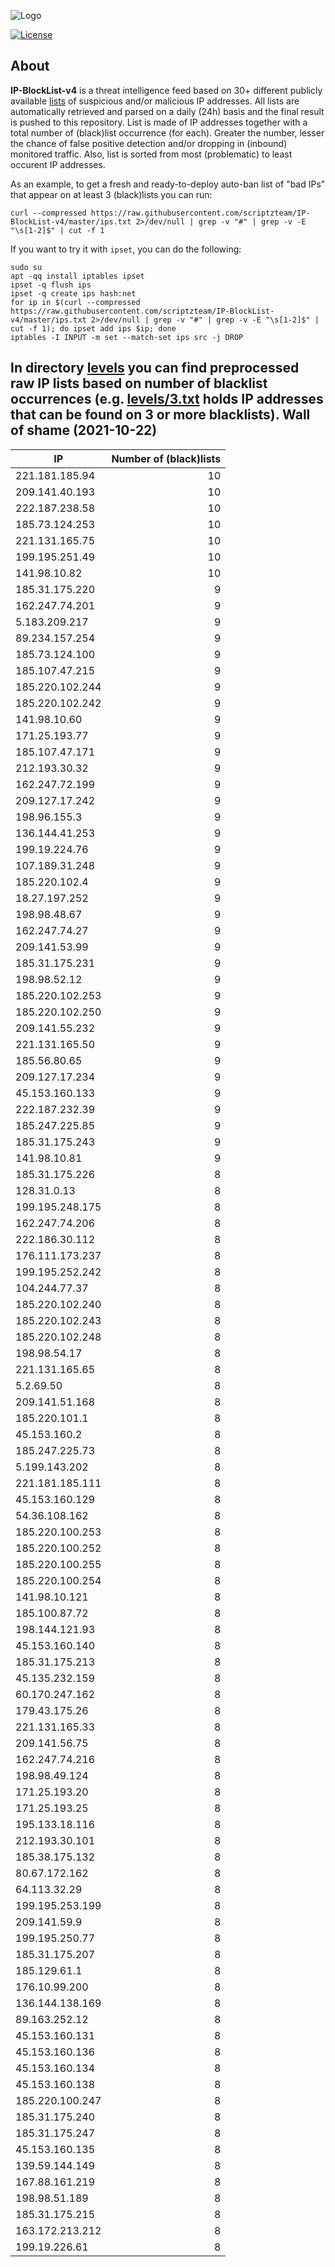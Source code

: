 ![Logo](https://i.imgur.com/PyKLAe7.png)

[![License](https://img.shields.io/badge/license-The_Unlicense-red.svg)](https://unlicense.org/)

About
----

**IP-BlockList-v4** is a threat intelligence feed based on 30+ different publicly available [lists](https://github.com/stamparm/maltrail) of suspicious and/or malicious IP addresses. All lists are automatically retrieved and parsed on a daily (24h) basis and the final result is pushed to this repository. List is made of IP addresses together with a total number of (black)list occurrence (for each). Greater the number, lesser the chance of false positive detection and/or dropping in (inbound) monitored traffic. Also, list is sorted from most (problematic) to least occurent IP addresses.

As an example, to get a fresh and ready-to-deploy auto-ban list of "bad IPs" that appear on at least 3 (black)lists you can run:

```
curl --compressed https://raw.githubusercontent.com/scriptzteam/IP-BlockList-v4/master/ips.txt 2>/dev/null | grep -v "#" | grep -v -E "\s[1-2]$" | cut -f 1
```

If you want to try it with `ipset`, you can do the following:

```
sudo su
apt -qq install iptables ipset
ipset -q flush ips
ipset -q create ips hash:net
for ip in $(curl --compressed https://raw.githubusercontent.com/scriptzteam/IP-BlockList-v4/master/ips.txt 2>/dev/null | grep -v "#" | grep -v -E "\s[1-2]$" | cut -f 1); do ipset add ips $ip; done
iptables -I INPUT -m set --match-set ips src -j DROP
```

In directory [levels](levels) you can find preprocessed raw IP lists based on number of blacklist occurrences (e.g. [levels/3.txt](levels/3.txt) holds IP addresses that can be found on 3 or more blacklists).
Wall of shame (2021-10-22)
----

|IP|Number of (black)lists|
|---|--:|
221.181.185.94|10
209.141.40.193|10
222.187.238.58|10
185.73.124.253|10
221.131.165.75|10
199.195.251.49|10
141.98.10.82|10
185.31.175.220|9
162.247.74.201|9
5.183.209.217|9
89.234.157.254|9
185.73.124.100|9
185.107.47.215|9
185.220.102.244|9
185.220.102.242|9
141.98.10.60|9
171.25.193.77|9
185.107.47.171|9
212.193.30.32|9
162.247.72.199|9
209.127.17.242|9
198.96.155.3|9
136.144.41.253|9
199.19.224.76|9
107.189.31.248|9
185.220.102.4|9
18.27.197.252|9
198.98.48.67|9
162.247.74.27|9
209.141.53.99|9
185.31.175.231|9
198.98.52.12|9
185.220.102.253|9
185.220.102.250|9
209.141.55.232|9
221.131.165.50|9
185.56.80.65|9
209.127.17.234|9
45.153.160.133|9
222.187.232.39|9
185.247.225.85|9
185.31.175.243|9
141.98.10.81|9
185.31.175.226|8
128.31.0.13|8
199.195.248.175|8
162.247.74.206|8
222.186.30.112|8
176.111.173.237|8
199.195.252.242|8
104.244.77.37|8
185.220.102.240|8
185.220.102.243|8
185.220.102.248|8
198.98.54.17|8
221.131.165.65|8
5.2.69.50|8
209.141.51.168|8
185.220.101.1|8
45.153.160.2|8
185.247.225.73|8
5.199.143.202|8
221.181.185.111|8
45.153.160.129|8
54.36.108.162|8
185.220.100.253|8
185.220.100.252|8
185.220.100.255|8
185.220.100.254|8
141.98.10.121|8
185.100.87.72|8
198.144.121.93|8
45.153.160.140|8
185.31.175.213|8
45.135.232.159|8
60.170.247.162|8
179.43.175.26|8
221.131.165.33|8
209.141.56.75|8
162.247.74.216|8
198.98.49.124|8
171.25.193.20|8
171.25.193.25|8
195.133.18.116|8
212.193.30.101|8
185.38.175.132|8
80.67.172.162|8
64.113.32.29|8
199.195.253.199|8
209.141.59.9|8
199.195.250.77|8
185.31.175.207|8
185.129.61.1|8
176.10.99.200|8
136.144.138.169|8
89.163.252.12|8
45.153.160.131|8
45.153.160.136|8
45.153.160.134|8
45.153.160.138|8
185.220.100.247|8
185.31.175.240|8
185.31.175.247|8
45.153.160.135|8
139.59.144.149|8
167.88.161.219|8
198.98.51.189|8
185.31.175.215|8
163.172.213.212|8
199.19.226.61|8
